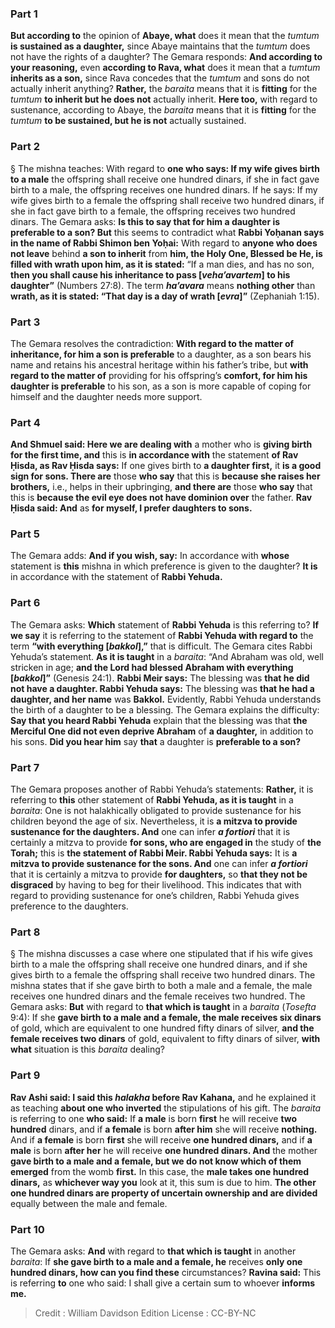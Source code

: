 
### Part 1
<b>But according to</b> the opinion of <b>Abaye, what</b> does it mean that the <i>tumtum</i> <b>is sustained as a daughter,</b> since Abaye maintains that the <i>tumtum</i> does not have the rights of a daughter? The Gemara responds: <b>And according to your reasoning,</b> even <b>according to Rava, what</b> does it mean that a <i>tumtum</i> <b>inherits as a son,</b> since Rava concedes that the <i>tumtum</i> and sons do not actually inherit anything? <b>Rather,</b> the <i>baraita</i> means that it is <b>fitting</b> for the <i>tumtum</i> <b>to inherit but he does not</b> actually inherit. <b>Here too,</b> with regard to sustenance, according to Abaye, the <i>baraita</i> means that it is <b>fitting</b> for the <i>tumtum</i> <b>to be sustained, but he is not</b> actually sustained.

### Part 2
§ The mishna teaches: With regard to <b>one who says: If my wife gives birth to a male</b> the offspring shall receive one hundred dinars, if she in fact gave birth to a male, the offspring receives one hundred dinars. If he says: If my wife gives birth to a female the offspring shall receive two hundred dinars, if she in fact gave birth to a female, the offspring receives two hundred dinars. The Gemara asks: <b>Is this to say that for him a daughter is preferable to a son? But</b> this seems to contradict what <b>Rabbi Yoḥanan says in the name of Rabbi Shimon ben Yoḥai:</b> With regard to <b>anyone who does not leave</b> behind <b>a son to inherit</b> from <b>him, the Holy One, Blessed be He, is filled with wrath upon him, as it is stated:</b> “If a man dies, and has no son, <b>then you shall cause his inheritance to pass [<i>veha’avartem</i>] to his daughter”</b> (Numbers 27:8). The term <b><i>ha’avara</i></b> means <b>nothing other</b> than <b>wrath, as it is stated: “That day is a day of wrath [<i>evra</i>]”</b> (Zephaniah 1:15).

### Part 3
The Gemara resolves the contradiction: <b>With regard to the matter of inheritance, for him a son is preferable</b> to a daughter, as a son bears his name and retains his ancestral heritage within his father’s tribe, but <b>with regard to the matter of</b> providing for his offspring’s <b>comfort, for him his daughter is preferable</b> to his son, as a son is more capable of coping for himself and the daughter needs more support.

### Part 4
<b>And Shmuel said: Here we are dealing with</b> a mother who is <b>giving birth for the first time, and</b> this is <b>in accordance with</b> the statement <b>of Rav Ḥisda, as Rav Ḥisda says:</b> If one gives birth to <b>a daughter first,</b> it <b>is a good sign for sons. There are</b> those <b>who say</b> that this is <b>because she raises her brothers,</b> i.e., helps in their upbringing, <b>and there are</b> those <b>who say</b> that this is <b>because the evil eye does not have dominion over</b> the father. <b>Rav Ḥisda said: And</b> as <b>for myself, I prefer daughters to sons.</b>

### Part 5
The Gemara adds: <b>And if you wish, say:</b> In accordance with <b>whose</b> statement is <b>this</b> mishna in which preference is given to the daughter? <b>It is</b> in accordance with the statement of <b>Rabbi Yehuda.</b>

### Part 6
The Gemara asks: <b>Which</b> statement of <b>Rabbi Yehuda</b> is this referring to? <b>If we say</b> it is referring to the statement of <b>Rabbi Yehuda with regard to</b> the term <b>“with everything [<i>bakkol</i>],”</b> that is difficult. The Gemara cites Rabbi Yehuda’s statement. <b>As it is taught</b> in a <i>baraita</i>: “And Abraham was old, well stricken in age; <b>and the Lord had blessed Abraham with everything [<i>bakkol</i>]”</b> (Genesis 24:1). <b>Rabbi Meir says:</b> The blessing was <b>that he did not have a daughter. Rabbi Yehuda says:</b> The blessing was <b>that he had a daughter, and her name</b> was <b>Bakkol.</b> Evidently, Rabbi Yehuda understands the birth of a daughter to be a blessing. The Gemara explains the difficulty: <b>Say that you heard Rabbi Yehuda</b> explain that the blessing was that <b>the Merciful One did not even deprive Abraham</b> of <b>a daughter,</b> in addition to his sons. <b>Did you hear him</b> say <b>that</b> a daughter is <b>preferable to a son?</b>

### Part 7
The Gemara proposes another of Rabbi Yehuda’s statements: <b>Rather,</b> it is referring to <b>this</b> other statement of <b>Rabbi Yehuda, as it is taught</b> in a <i>baraita</i>: One is not halakhically obligated to provide sustenance for his children beyond the age of six. Nevertheless, it is <b>a mitzva to provide sustenance for the daughters. And</b> one can infer <b><i>a fortiori</i></b> that it is certainly a mitzva to provide <b>for sons, who are engaged in</b> the study of <b>the Torah;</b> this is <b>the statement of Rabbi Meir. Rabbi Yehuda says:</b> It is <b>a mitzva to provide sustenance for the sons. And</b> one can infer <b><i>a fortiori</i></b> that it is certainly a mitzva to provide <b>for daughters,</b> so <b>that they not be disgraced</b> by having to beg for their livelihood. This indicates that with regard to providing sustenance for one’s children, Rabbi Yehuda gives preference to the daughters.

### Part 8
§ The mishna discusses a case where one stipulated that if his wife gives birth to a male the offspring shall receive one hundred dinars, and if she gives birth to a female the offspring shall receive two hundred dinars. The mishna states that if she gave birth to both a male and a female, the male receives one hundred dinars and the female receives two hundred. The Gemara asks: <b>But</b> with regard to <b>that which is taught</b> in a <i>baraita</i> (<i>Tosefta</i> 9:4): If she <b>gave birth to a male and a female, the male receives six dinars</b> of gold, which are equivalent to one hundred fifty dinars of silver, <b>and the female receives two dinars</b> of gold, equivalent to fifty dinars of silver, <b>with what</b> situation is this <i>baraita</i> dealing?

### Part 9
<b>Rav Ashi said: I said this <i>halakha</i> before Rav Kahana,</b> and he explained it as teaching <b>about one who inverted</b> the stipulations of his gift. The <i>baraita</i> is referring to one <b>who said:</b> If <b>a male</b> is born <b>first</b> he will receive <b>two hundred</b> dinars, and if <b>a female</b> is born <b>after him</b> she will receive <b>nothing.</b> And if <b>a female</b> is born <b>first</b> she will receive <b>one hundred dinars,</b> and if <b>a male</b> is born <b>after her</b> he will receive <b>one hundred dinars. And</b> the mother <b>gave birth to a male and a female, but we do not know which of them emerged</b> from the womb <b>first.</b> In this case, the <b>male takes one hundred dinars,</b> as <b>whichever way you</b> look at it, this sum is due to him. <b>The other one hundred dinars are property of uncertain ownership and are divided</b> equally between the male and female.

### Part 10
The Gemara asks: <b>And</b> with regard to <b>that which is taught</b> in another <i>baraita</i>: If <b>she gave birth to a male and a female, he</b> receives <b>only one hundred dinars, how can you find these</b> circumstances? <b>Ravina said:</b> This is referring <b>to</b> one who said: I shall give a certain sum to whoever <b>informs me.</b>

>Credit : William Davidson Edition
>License : CC-BY-NC